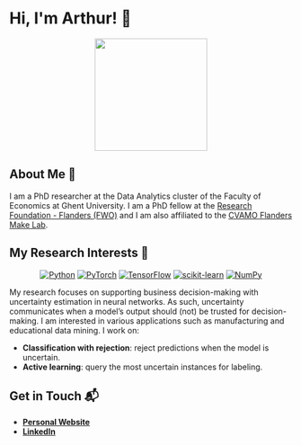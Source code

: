 # Hi, I'm Arthur! 👋

<p align="center">
<img src="https://github.com/arthur-thuy/arthur-thuy/assets/57416568/99d85fed-793a-48b1-bd0c-3807803465e3" height="200">
</p>

## About Me 🚀

I am a PhD researcher at the Data Analytics cluster of the Faculty of Economics at Ghent University. I am a PhD fellow at the [Research Foundation - Flanders (FWO)](https://www.fwo.be/en/the-fwo/profile/) and I am also affiliated to the [CVAMO Flanders Make Lab](https://ugent-cvamo.github.io/).

## My Research Interests 🧠

<!---
Need empty line around div elements for centering to work!
-->


<div align="center"> 
  
  <a href="">![Python](https://img.shields.io/badge/python-3670A0?style=for-the-badge&logo=python&logoColor=ffdd54)</a>
  <a href="">![PyTorch](https://img.shields.io/badge/PyTorch-%23EE4C2C.svg?style=for-the-badge&logo=PyTorch&logoColor=white)</a>
  <a href="">![TensorFlow](https://img.shields.io/badge/TensorFlow-%23FF6F00.svg?style=for-the-badge&logo=TensorFlow&logoColor=white)</a>
  <a href="">![scikit-learn](https://img.shields.io/badge/scikit--learn-%23F7931E.svg?style=for-the-badge&logo=scikit-learn&logoColor=white)</a>
  <a href="">![NumPy](https://img.shields.io/badge/numpy-%23013243.svg?style=for-the-badge&logo=numpy&logoColor=white)</a>
  
</div>

My research focuses on supporting business decision-making with uncertainty estimation in neural networks. As such, uncertainty communicates when a model’s output should (not) be trusted for decision-making. I am interested in various applications such as manufacturing and educational data mining. I work on:
- **Classification with rejection**: reject predictions when the model is uncertain.
- **Active learning**: query the most uncertain instances for labeling.

## Get in Touch 📬

- **[Personal Website](https://arthurthuy.com/)**
- **[LinkedIn](https://www.linkedin.com/in/arthur-thuy/)**
